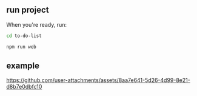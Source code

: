 ## run project

When you're ready, run:

```bash
cd to-do-list
```

```bash
npm run web
```

## example


https://github.com/user-attachments/assets/8aa7e641-5d26-4d99-8e21-d8b7e0dbfc10

